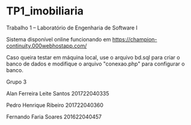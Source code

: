 # TP1_imobiliaria
Trabalho 1 – Laboratório de Engenharia de Software I

Sistema disponível online funcionando em https://champion-continuity.000webhostapp.com/

Caso queira testar em máquina local, use o arquivo bd.sql para criar o banco de dados e modifique o arquivo "conexao.php" para configurar o banco.

Grupo 3

Alan Ferreira Leite Santos 201722040335

Pedro Henrique Ribeiro 201722040360

Fernando Faria Soares 201622040457
